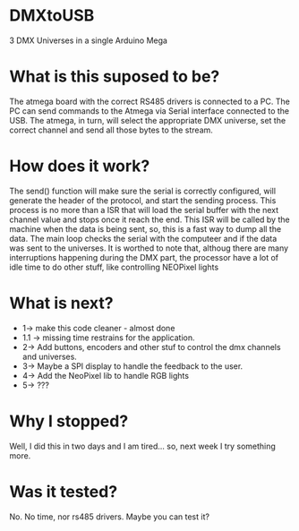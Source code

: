 # DMXtoUSB
3 DMX Universes in a single Arduino Mega
# What is this suposed to be?
The atmega board with the correct RS485 drivers is connected to a PC. The PC can send commands to the Atmega via Serial interface connected to the USB.
The atmega, in turn, will select the appropriate DMX universe, set the correct channel and send all those bytes to the stream.

# How does it work?
The send() function will make sure the serial is correctly configured, will generate the header of the protocol, and start the sending process.
This process is no more than a ISR that will load the serial buffer with the next channel value and stops once it reach the end.
This ISR will be called by the machine when the data is being sent, so, this is a fast way to dump all the data.
The main loop checks the serial with the computeer and if the data was sent to the universes. 
It is worthed to note that, althoug there are many interruptions happening during the DMX part, the processor have a lot of idle time to do other stuff, like controlling NEOPixel lights

# What is next?
 - 1-> make this code cleaner - almost done
  - 1.1 -> missing time restrains for the application.  
 - 2-> Add buttons, encoders and other stuf to control the dmx channels and universes.
 - 3-> Maybe a SPI display to handle the feedback to the user. 
 - 4-> Add the NeoPixel lib to handle RGB lights
 - 5-> ???
 
 # Why I stopped?
 Well, I did this in two days and I am tired... so, next week I try something more.
 
 # Was it tested?
 No. No time, nor rs485 drivers. Maybe you can test it?
 

